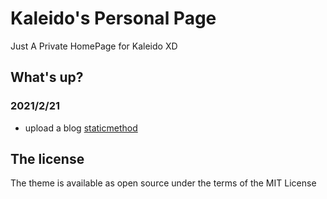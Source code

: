 # Kaleido's Personal Page

Just A Private HomePage for Kaleido XD

## What's up?  
### 2021/2/21
* upload a blog [staticmethod](https://youcaijun98.github.io/Langs/Python/Decorators/staticmethod.html)  



## The license

The theme is available as open source under the terms of the MIT License
